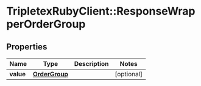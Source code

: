 # TripletexRubyClient::ResponseWrapperOrderGroup

## Properties
Name | Type | Description | Notes
------------ | ------------- | ------------- | -------------
**value** | [**OrderGroup**](OrderGroup.md) |  | [optional] 


